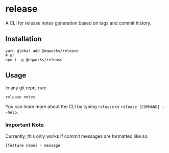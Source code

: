 # release

A CLI for release notes generation based on tags and commit history.

## Installation

```shell
yarn global add @eqworks/release
# or
npm i -g @eqworks/release
```

## Usage

In any git repo, run:

```shell
release notes
```

You can learn more about the CLI by typing `release` or `release [COMMAND] --help`.

### Important Note

Currently, this only works if commit messages are formatted like so:

`[feature name] - message`
